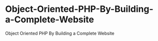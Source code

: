 # Object-Oriented-PHP-By-Building-a-Complete-Website
Object Oriented PHP By Building a Complete Website
